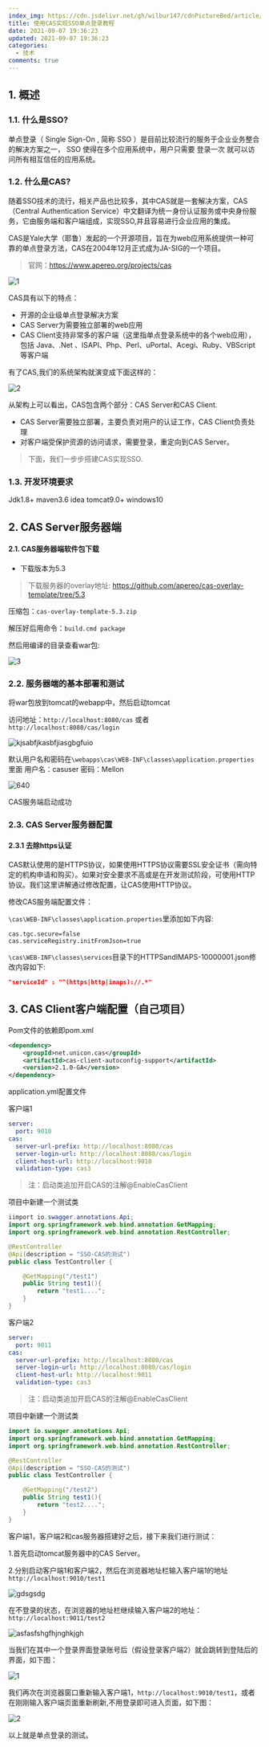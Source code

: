 ```yaml
---
index_img: https://cdn.jsdelivr.net/gh/wilbur147/cdnPictureBed/article/20210907162847.png
title: 使用CAS实现SSO单点登录教程
date: 2021-09-07 19:36:23
updated: 2021-09-07 19:36:23
categories:
  - 技术
comments: true
---
```

## 1. 概述 

### 1.1. 什么是SSO?

单点登录（ Single Sign-On , 简称 SSO ）是目前比较流行的服务于企业业务整合的解决方案之一， SSO 使得在多个应用系统中，用户只需要 登录一次 就可以访问所有相互信任的应用系统。

### 1.2. 什么是CAS?

随着SSO技术的流行，相关产品也比较多，其中CAS就是一套解决方案，CAS（Central Authentication Service）中文翻译为统一身份认证服务或中央身份服务，它由服务端和客户端组成，实现SSO,并且容易进行企业应用的集成。

CAS是Yale大学（耶鲁）发起的一个开源项目，旨在为web应用系统提供一种可靠的单点登录方法，CAS在2004年12月正式成为JA-SIG的一个项目。

> 官网：https://www.apereo.org/projects/cas

![1](https://cdn.jsdelivr.net/gh/wilbur147/cdnPictureBed/article/20210907162847.png)

CAS具有以下的特点：

- 开源的企业级单点登录解决方案
- CAS Server为需要独立部署的web应用
- CAS Client支持非常多的客户端（这里指单点登录系统中的各个web应用），包括 Java、.Net 、ISAPI、Php、Perl、uPortal、Acegi、Ruby、VBScript等客户端

有了CAS,我们的系统架构就演变成下面这样的：

![2](https://cdn.jsdelivr.net/gh/wilbur147/cdnPictureBed/article/20210907162914.png)

从架构上可以看出，CAS包含两个部分：CAS Server和CAS Client.

- CAS Server需要独立部署，主要负责对用户的认证工作，CAS Client负责处理
- 对客户端受保护资源的访问请求，需要登录，重定向到CAS Server。

> 下面，我们一步步搭建CAS实现SSO.

### 1.3. 开发环境要求

Jdk1.8+ maven3.6 idea tomcat9.0+ windows10

## 2. CAS Server服务器端

#### 2.1. CAS服务器端软件包下载

- 下载版本为5.3

> 下载服务器的overlay地址: https://github.com/apereo/cas-overlay-template/tree/5.3

压缩包：`cas-overlay-template-5.3.zip`

解压好后用命令：`build.cmd package`

然后用编译的目录查看war包:

![3](https://cdn.jsdelivr.net/gh/wilbur147/cdnPictureBed/article/20210907162925.png)

### 2.2. 服务器端的基本部署和测试

将war包放到tomcat的webapp中，然后启动tomcat

访问地址：`http://localhost:8080/cas` 或者 `http://localhost:8080/cas/login`

![kjsabfjkasbfjiasgbgfuio](https://cdn.jsdelivr.net/gh/wilbur147/cdnPictureBed/article/20210817104223.png)

默认用户名和密码在`\webapps\cas\WEB-INF\classes\application.properties`里面 用户名：casuser 密码：Mellon

![640](https://cdn.jsdelivr.net/gh/wilbur147/cdnPictureBed/article/20210817113509.webp)

CAS服务端启动成功

### 2.3. CAS Server服务器配置

#### 2.3.1 去除https认证

CAS默认使用的是HTTPS协议，如果使用HTTPS协议需要SSL安全证书（需向特定的机构申请和购买）。如果对安全要求不高或是在开发测试阶段，可使用HTTP协议。我们这里讲解通过修改配置，让CAS使用HTTP协议。

修改CAS服务端配置文件：

`\cas\WEB-INF\classes\application.properties`里添加如下内容:

```basic
cas.tgc.secure=false
cas.serviceRegistry.initFromJson=true
```

`\cas\WEB-INF\classes\services`目录下的HTTPSandIMAPS-10000001.json修改内容如下:

```json
"serviceId" : "^(https|http|imaps)://.*"
```

## 3. CAS Client客户端配置（自己项目）

Pom文件的依赖即pom.xml

```xml
<dependency>
    <groupId>net.unicon.cas</groupId>
    <artifactId>cas-client-autoconfig-support</artifactId>
    <version>2.1.0-GA</version>
</dependency>
```

application.yml配置文件

客户端1

```yaml
server:
  port: 9010
cas:
  server-url-prefix: http://localhost:8080/cas
  server-login-url: http://localhost:8080/cas/login
  client-host-url: http://localhost:9010
  validation-type: cas3
```

> 注：启动类追加开启CAS的注解@EnableCasClient

项目中新建一个测试类

```java
iimport io.swagger.annotations.Api;
import org.springframework.web.bind.annotation.GetMapping;
import org.springframework.web.bind.annotation.RestController;

@RestController
@Api(description = "SSO-CAS的测试")
public class TestController {

    @GetMapping("/test1")
    public String test1(){
        return "test1....";
    }
}
```

客户端2

```yaml
server:
  port: 9011
cas:
  server-url-prefix: http://localhost:8080/cas
  server-login-url: http://localhost:8080/cas/login
  client-host-url: http://localhost:9011
  validation-type: cas3
```

> 注：启动类追加开启CAS的注解@EnableCasClient

项目中新建一个测试类

```java
import io.swagger.annotations.Api;
import org.springframework.web.bind.annotation.GetMapping;
import org.springframework.web.bind.annotation.RestController;

@RestController
@Api(description = "SSO-CAS的测试")
public class TestController {

    @GetMapping("/test2")
    public String test1(){
        return "test2....";
    }
}
```

客户端1，客户端2和cas服务器搭建好之后，接下来我们进行测试：

1.首先启动tomcat服务器中的CAS Server。

2.分别启动客户端1和客户端2，然后在浏览器地址栏输入客户端1的地址`http://localhost:9010/test1`

![gdsgsdg](https://cdn.jsdelivr.net/gh/wilbur147/cdnPictureBed/article/20210817113808.webp)

在不登录的状态，在浏览器的地址栏继续输入客户端2的地址：`http://localhost:9011/test2`

![asfasfshgfhjnghkjgh](https://cdn.jsdelivr.net/gh/wilbur147/cdnPictureBed/article/20210817113842.webp)

当我们在其中一个登录界面登录账号后（假设登录客户端2）就会跳转到登陆后的界面，如下图：

![1](https://cdn.jsdelivr.net/gh/wilbur147/cdnPictureBed/article/20210817113920.webp)

我们再次在浏览器窗口重新输入客户端1，`http://localhost:9010/test1`，或者在刚刚输入客户端页面重新刷新,不用登录即可进入页面，如下图：

![2](https://cdn.jsdelivr.net/gh/wilbur147/cdnPictureBed/article/20210817113926.webp)



以上就是单点登录的测试。

